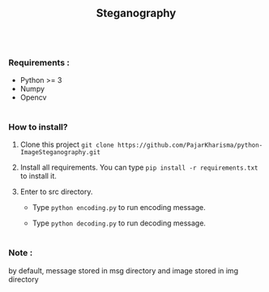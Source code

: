 <h2 align="center">Steganography</h2>

<br><br>

### Requirements :
- Python >= 3
- Numpy
- Opencv
<br><br>

### How to install?
1. Clone this project `git clone https://github.com/PajarKharisma/python-ImageSteganography.git`

2. Install all requirements. You can type `pip install -r requirements.txt` to install it.

3. Enter to src directory.
    - Type `python encoding.py` to run encoding message.

    - Type `python decoding.py` to run decoding message.
<br><br>

### Note : 
by default, message stored in msg directory and image stored in img directory